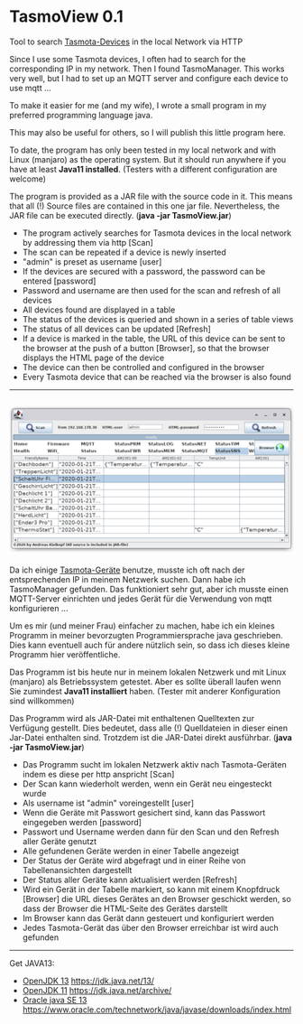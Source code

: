 # TasmoView 0.1
Tool to search [Tasmota-Devices](https://tasmota.github.io/docs/#/Home) in the local Network via HTTP

Since I use some Tasmota devices, I often had to search for the corresponding IP in my network. Then I found TasmoManager. This works very well, but I had to set up an MQTT server and configure each device to use mqtt ...

To make it easier for me (and my wife), I wrote a small program in my preferred programming language java.

This may also be useful for others, so I will publish this little program here.

To date, the program has only been tested in my local network and with Linux (manjaro) as the operating system. But it should run anywhere if you have at least **Java11 installed**. (Testers with a different configuration are welcome)

The program is provided as a JAR file with the source code in it. This means that all (!) Source files are contained in this one jar file. Nevertheless, the JAR file can be executed directly. (**java -jar TasmoView.jar**)

* The program actively searches for Tasmota devices in the local network by addressing them via http [Scan]
* The scan can be repeated if a device is newly inserted
* "admin" is preset as username [user]
* If the devices are secured with a password, the password can be entered [password]
* Password and username are then used for the scan and refresh of all devices
* All devices found are displayed in a table
* The status of the devices is queried and shown in a series of table views
* The status of all devices can be updated [Refresh]
* If a device is marked in the table, the URL of this device can be sent to the browser at the push of a button [Browser], so that the browser displays the HTML page of the device
* The device can then be controlled and configured in the browser
* Every Tasmota device that can be reached via the browser is also found
----
![Screenshot](/info/Browser.png)
----

Da ich einige [Tasmota-Geräte](https://tasmota.github.io/docs/#/Home) benutze, musste ich oft nach der entsprechenden IP in meinem Netzwerk suchen. Dann habe ich TasmoManager gefunden. Das funktioniert sehr gut, aber ich musste einen MQTT-Server einrichten und jedes Gerät für die Verwendung von mqtt konfigurieren ...

Um es mir (und meiner Frau) einfacher zu machen, habe ich ein kleines Programm in meiner bevorzugten Programmiersprache java geschrieben. Dies kann eventuell auch für andere nützlich sein, so dass ich dieses kleine Programm hier veröffentliche.

Das Programm ist bis heute nur in meinem lokalen Netzwerk und mit Linux (manjaro) als Betriebssystem getestet. Aber es sollte überall laufen wenn Sie zumindest **Java11 installiert** haben. (Tester mit anderer Konfiguration sind willkommen)

Das Programm wird als JAR-Datei mit enthaltenen Quelltexten zur Verfügung gestellt. Dies bedeutet, dass alle (!) Quelldateien in dieser einen Jar-Datei enthalten sind. Trotzdem ist die JAR-Datei direkt ausführbar. (**java -jar TasmoView.jar**)

* Das Programm sucht im lokalen Netzwerk aktiv nach Tasmota-Geräten indem es diese per http anspricht [Scan]
* Der Scan kann wiederholt werden, wenn ein Gerät neu eingesteckt wurde
* Als username ist "admin" voreingestellt [user]
* Wenn die Geräte mit Passwort gesichert sind, kann das Passwort eingegeben werden [password]
* Passwort und Username werden dann für den Scan und den Refresh aller Geräte genutzt
* Alle gefundenen Geräte werden in einer Tabelle angezeigt 
* Der Status der Geräte wird abgefragt und in einer Reihe von Tabellenansichten dargestellt
* Der Status aller Geräte kann aktualisiert werden [Refresh]
* Wird ein Gerät in der Tabelle markiert, so kann mit einem Knopfdruck [Browser] die URL dieses Gerätes an den Browser geschickt werden, so dass der Browser die HTML-Seite des Gerätes darstellt
* Im Browser kann das Gerät dann gesteuert und konfiguriert werden
* Jedes Tasmota-Gerät das über den Browser erreichbar ist wird auch gefunden

----

Get JAVA13:
* [OpenJDK 13](https://jdk.java.net/13/) https://jdk.java.net/13/
* [OpenJDK 11](https://jdk.java.net/archive/) https://jdk.java.net/archive/
* [Oracle java SE 13](https://www.oracle.com/technetwork/java/javase/downloads/index.html) https://www.oracle.com/technetwork/java/javase/downloads/index.html


